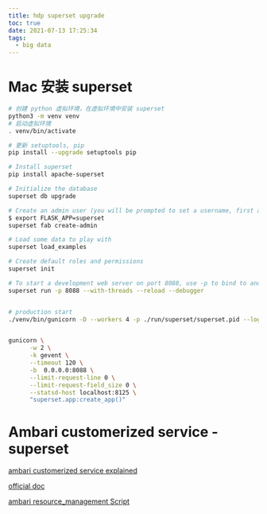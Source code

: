 ```yaml
---
title: hdp superset upgrade
toc: true
date: 2021-07-13 17:25:34
tags:
  - big data
---
```


# Mac 安装 superset

```sh
# 创建 python 虚拟环境，在虚拟环境中安装 superset
python3 -m venv venv
# 启动虚拟环境
. venv/bin/activate

# 更新 setuptools, pip
pip install --upgrade setuptools pip

# Install superset
pip install apache-superset

# Initialize the database
superset db upgrade

# Create an admin user (you will be prompted to set a username, first and last name before setting a password)
$ export FLASK_APP=superset
superset fab create-admin

# Load some data to play with
superset load_examples

# Create default roles and permissions
superset init

# To start a development web server on port 8088, use -p to bind to another port
superset run -p 8088 --with-threads --reload --debugger


# production start
./venv/bin/gunicorn -D --workers 4 -p ./run/superset/superset.pid --log-file ./log/superset/superset.log -t 300 -b 0.0.0.0:9088 --limit-request-line 0 --limit-request-field_size 0 "superset.app:create_app()"


gunicorn \
      -w 2 \
      -k gevent \
      --timeout 120 \
      -b  0.0.0.0:8088 \
      --limit-request-line 0 \
      --limit-request-field_size 0 \
      --statsd-host localhost:8125 \
      "superset.app:create_app()"
```

# Ambari customerized service - superset

[ambari customerized service explained](https://programmer.group/ambari-custom-service-1-introduction.html)

[official doc](https://cwiki.apache.org/confluence/display/AMBARI/Custom+Services)

[ambari resource_management Script](https://github.com/apache/ambari/blob/24dbed27b97f4c82835273758f0bceb3334b4ef2/ambari-common/src/main/python/resource_management/libraries/script/script.py)

```
```

